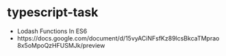 # typescript-task
<ul><li>Lodash Functions In ES6</li>
<li>https://docs.google.com/document/d/15vyACiNFsfKz89lcsBkcaTMprao8x5oMpoQzHFUSMJk/preview</li></ul>
